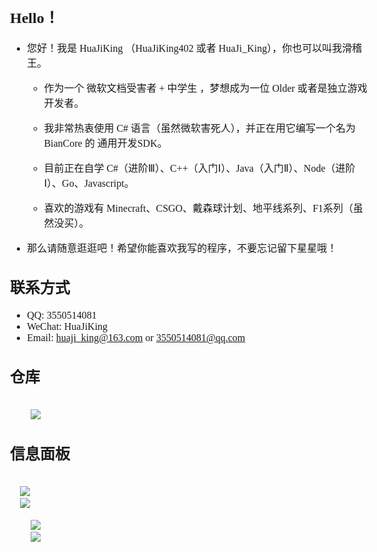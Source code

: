 <!DOCTYPE html>
<html lang="zh-cn">
  <head>
    <meta charset="UTF-8">
    <title>@font-face属性</title>
    <style>
      body { 
        font-size : 16px;
        font-family: 得意黑; 
      }
    </style>
  </head>

## Hello！

- 您好！我是 HuaJiKing （HuaJiKing402 或者 HuaJi_King），你也可以叫我滑稽王。

  - 作为一个 微软文档受害者 + 中学生 ，梦想成为一位 Older 或者是独立游戏开发者。

  - 我非常热衷使用 C# 语言（虽然微软害死人），并正在用它编写一个名为 BianCore 的 通用开发SDK。

  - 目前正在自学 C#（进阶Ⅲ）、C++（入门Ⅰ）、Java（入门Ⅱ）、Node（进阶Ⅰ）、Go、Javascript。

  - 喜欢的游戏有 Minecraft、CSGO、戴森球计划、地平线系列、F1系列（虽然没买）。
- 那么请随意逛逛吧！希望你能喜欢我写的程序，不要忘记留下星星哦！

## 联系方式
- QQ: 3550514081
- WeChat: HuaJiKing
- Email: huaji_king@163.com or 3550514081@qq.com

## 仓库
<code>
    <img src="https://github-readme-stats.vercel.app/api/pin/?username=bian-studio&repo=biancore&theme=dark&show_owner=true">
</code>

## 信息面板
<code>
  <img src="https://img.shields.io/static/v1?label=OS&message=Win10&style=for-the-badge&logo=Windows&color=blue" />
  <img src="https://img.shields.io/static/v1?label=Editor&message=VS&style=for-the-badge&logo=Visual%20Studio&color=purple" />
</code>

<code>
    <img src="https://github-readme-stats.vercel.app/api/top-langs/?username=huajiking402&layout=compact&langs_count=11&theme=dark&show_owner=true&locale=cn">
    <img src="https://github-readme-stats.vercel.app/api?username=huajiking402&show_icons=true&theme=dark&locale=cn#gh-dark-mode-only" />
</code>

